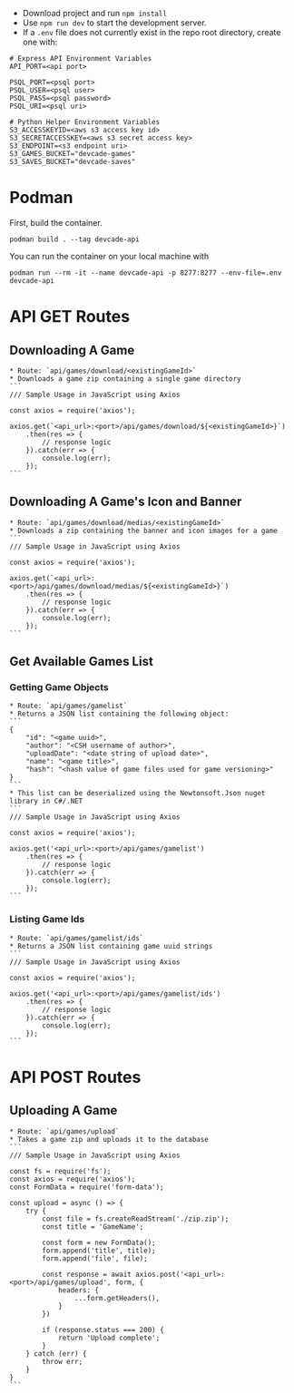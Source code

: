 - Download project and run `npm install`
- Use `npm run dev` to start the development server.
- If a `.env` file does not currently exist in the repo root directory, create one with:
```
# Express API Environment Variables
API_PORT=<api port>

PSQL_PORT=<psql port>
PSQL_USER=<psql user>
PSQL_PASS=<psql password>
PSQL_URI=<psql uri>

# Python Helper Environment Variables
S3_ACCESSKEYID=<aws s3 access key id>
S3_SECRETACCESSKEY=<aws s3 secret access key>
S3_ENDPOINT=<s3 endpoint uri>
S3_GAMES_BUCKET="devcade-games"
S3_SAVES_BUCKET="devcade-saves"
```

# Podman

First, build the container.
```
podman build . --tag devcade-api
```

You can run the container on your local machine with
```
podman run --rm -it --name devcade-api -p 8277:8277 --env-file=.env devcade-api
```

# API GET Routes

## Downloading A Game
	* Route: `api/games/download/<existingGameId>`
	* Downloads a game zip containing a single game directory
	```
	/// Sample Usage in JavaScript using Axios
	
	const axios = require('axios');
	
	axios.get(`<api_url>:<port>/api/games/download/${<existingGameId>}`)
		.then(res => {
			// response logic
		}).catch(err => {
			console.log(err);
		});
	```

## Downloading A Game's Icon and Banner
	* Route: `api/games/download/medias/<existingGameId>`
	* Downloads a zip containing the banner and icon images for a game
	```
	/// Sample Usage in JavaScript using Axios
	
	const axios = require('axios');
	
	axios.get(`<api_url>:<port>/api/games/download/medias/${<existingGameId>}`)
		.then(res => {
			// response logic
		}).catch(err => {
			console.log(err);
		});
	```

## Get Available Games List

### Getting Game Objects
	* Route: `api/games/gamelist`
	* Returns a JSON list containing the following object:
	```
	{
		"id": "<game uuid>",
		"author": "<CSH username of author>",
		"uploadDate": "<date string of upload date>",
		"name": "<game title>",
		"hash": "<hash value of game files used for game versioning>"
	}
	```
	* This list can be deserialized using the Newtonsoft.Json nuget library in C#/.NET
	```
	/// Sample Usage in JavaScript using Axios
	
	const axios = require('axios');
	
	axios.get('<api_url>:<port>/api/games/gamelist')
		.then(res => {
			// response logic
		}).catch(err => {
			console.log(err);
		});
	```

### Listing Game Ids
	* Route: `api/games/gamelist/ids`
	* Returns a JSON list containing game uuid strings
	```
	/// Sample Usage in JavaScript using Axios
	
	const axios = require('axios');
	
	axios.get('<api_url>:<port>/api/games/gamelist/ids')
		.then(res => {
			// response logic
		}).catch(err => {
			console.log(err);
		});
	```

# API POST Routes

## Uploading A Game
	* Route: `api/games/upload`
	* Takes a game zip and uploads it to the database
	```
	/// Sample Usage in JavaScript using Axios
	
	const fs = require('fs');
	const axios = require('axios');
	const FormData = require('form-data');
	
	const upload = async () => {
		try {
			const file = fs.createReadStream('./zip.zip');
			const title = 'GameName';

			const form = new FormData();
			form.append('title', title);
			form.append('file', file);

			const response = await axios.post('<api_url>:<port>/api/games/upload', form, {
				headers: {
					...form.getHeaders(),
				}
			})

			if (response.status === 200) {
				return 'Upload complete';        
			}
		} catch (err) {
			throw err;
		}
	}
	```